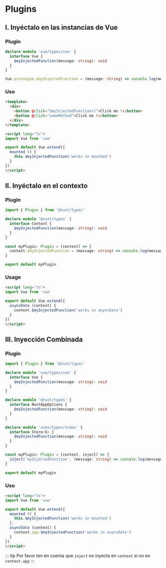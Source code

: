 # Plugins

## I. Inyéctalo en las instancias de Vue

### Plugin

```ts
declare module 'vue/types/vue' {
  interface Vue {
    $myInjectedFunction(message: string): void
  }
}

Vue.prototype.$myInjectedFunction = (message: string) => console.log(message)
```

### Uso

```html
<template>
  <div>
    <button @click="$myInjectedFunction()">Click me !</button>
    <button @click="someMethod">Click me !</button>
  </div>
</template>

<script lang="ts">
import Vue from 'vue'

export default Vue.extend({
  mounted () {
    this.$myInjectedFunction('works in mounted')
  }
})
</script>
```

## II. Inyéctalo en el contexto

### Plugin

```ts
import { Plugin } from '@nuxt/types'

declare module '@nuxt/types' {
  interface Context {
    $myInjectedFunction(message: string): void
  }
}

const myPlugin: Plugin = (context) => {
  context.$myInjectedFunction = (message: string) => console.log(message)
}

export default myPlugin
```

### Usage

```html
<script lang="ts">
import Vue from 'vue'

export default Vue.extend({
  asyncData (context) {
    context.$myInjectedFunction('works in asyncData')
  }
})
</script>
```

## III. Inyección Combinada

### Plugin

```ts
import { Plugin } from '@nuxt/types'

declare module 'vue/types/vue' {
  interface Vue {
    $myInjectedFunction(message: string): void
  }
}

declare module '@nuxt/types' {
  interface NuxtAppOptions {
    $myInjectedFunction(message: string): void
  }
}

declare module 'vuex/types/index' {
  interface Store<S> {
    $myInjectedFunction(message: string): void
  }
}

const myPlugin: Plugin = (context, inject) => {
  inject('myInjectedFunction', (message: string) => console.log(message))
}

export default myPlugin
```

### Uso

```html
<script lang="ts">
import Vue from 'vue'

export default Vue.extend({
  mounted () {
    this.$myInjectedFunction('works in mounted')
  },
  asyncData (context) {
    context.app.$myInjectedFunction('works in asyncData')
  }
})
</script>
```

::: tip
Por favor ten en cuenta que `inject` no inyecta en `context` si no en `context.app`
:::

